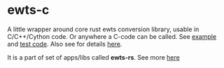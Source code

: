 # ewts-c

A little wrapper around core rust ewts conversion library, usable in C/C++/Cython code.
Or anywhere a C-code can be called.
See [example](https://github.com/emgyrz/ewts-rs/tree/master/ewts-c/examples)
and [test code](https://github.com/emgyrz/ewts-rs/blob/master/bench/cpp_bench.cpp).
Also see for details [here](https://github.com/emgyrz/ewts-rs/tree/master/ewts-c).

It is a part of set of apps/libs called **ewts-rs**.
See more [here](https://github.com/emgyrz/ewts-rs)


